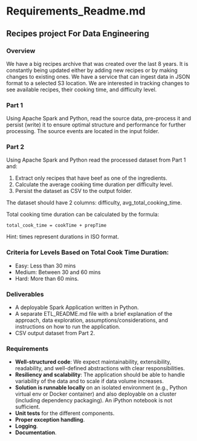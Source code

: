 # Requirements_Readme.md

## Recipes project For Data Engineering

### Overview

We have a big recipes archive that was created over the last 8 years. It is constantly being updated either by adding new recipes or by making changes to existing ones. We have a service that can ingest data in JSON format to a selected S3 location. We are interested in tracking changes to see available recipes, their cooking time, and difficulty level.

### Part 1

Using Apache Spark and Python, read the source data, pre-process it and persist (write) it to ensure optimal structure and performance for further processing. The source events are located in the input folder.

### Part 2

Using Apache Spark and Python read the processed dataset from Part 1 and:

1. Extract only recipes that have beef as one of the ingredients.
2. Calculate the average cooking time duration per difficulty level.
3. Persist the dataset as CSV to the output folder.

The dataset should have 2 columns: difficulty, avg_total_cooking_time.

Total cooking time duration can be calculated by the formula:

`total_cook_time = cookTime + prepTime`

Hint: times represent durations in ISO format.

### Criteria for Levels Based on Total Cook Time Duration:

- Easy: Less than 30 mins
- Medium: Between 30 and 60 mins
- Hard: More than 60 mins.

### Deliverables

- A deployable Spark Application written in Python.
- A separate ETL_README.md file with a brief explanation of the approach, data exploration, assumptions/considerations, and instructions on how to run the application.
- CSV output dataset from Part 2.

### Requirements

- **Well-structured code**: We expect maintainability, extensibility, readability, and well-defined abstractions with clear responsibilities.
- **Resiliency and scalability**: The application should be able to handle variability of the data and to scale if data volume increases.
- **Solution is runnable locally** on an isolated environment (e.g., Python virtual env or Docker container) and also deployable on a cluster (including dependency packaging). An iPython notebook is not sufficient.
- **Unit tests** for the different components.
- **Proper exception handling**.
- **Logging**.
- **Documentation**.

